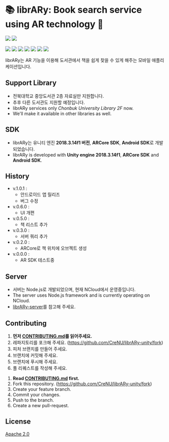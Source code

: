 # 📚 librARy: Book search service using AR technology 📱

![](https://img.shields.io/badge/librARy-unity-orange)
![](https://img.shields.io/badge/unity-v.2018.3.14f1-orange)

![](https://img.shields.io/github/languages/count/crenu/library-unity)
![](https://img.shields.io/github/languages/top/crenu/library-unity)
![](https://img.shields.io/github/languages/code-size/crenu/library-unity)
![](https://img.shields.io/github/repo-size/crenu/library-unity)
![](https://img.shields.io/github/issues/crenu/library-unity)
![](https://img.shields.io/github/issues-closed/crenu/library-unity)
![](https://img.shields.io/github/last-commit/crenu/library-unity)

librARy는 AR 기능을 이용해 도서관에서 책을 쉽게 찾을 수 있게 해주는 모바일 애플리케이션입니다.


## Support Library
+ 전북대학교 중앙도서관 2층 자료실만 지원합니다.
+ 추후 다른 도서관도 지원할 예정입니다.
+ librARy services only *Chonbuk University Library 2F* now.
+ We'll make it available in other libraries as well.


## SDK
+ librARy는 유니티 엔진 **2018.3.14f1 버전**, **ARCore SDK**, **Android SDK**로 개발되었습니다.
+ librARy is developed with **Unity engine 2018.3.14f1**, **ARCore SDK** and **Android SDK**.


## History
+ v.1.0.1 :
  - 안드로이드 앱 릴리즈
  - 버그 수정
+ v.0.6.0 :
  - UI 개편
+ v.0.5.0 :
  - 책 리스트 추가
+ v.0.3.0 :
  - 서버 쿼리 추가
+ v.0.2.0 :
  - ARCore로 책 위치에 오브젝트 생성
+ v.0.0.0 :
  - AR SDK 테스트중


## Server
+ 서버는 Node.js로 개발되었으며, 현재 NCloud에서 운영중입니다.
+ The server uses Node.js framework and is currently operating on NCloud.
+ [librARy-server](https://github.com/CreNU/librARy-server)를 참고해 주세요.


## Contributing
1. **먼저 [CONTRIBUTING.md](./CONTRIBUTING.md)를 읽어주세요.**
2. 레파지토리를 포크해 주세요. (https://github.com/CreNU/librARy-unity/fork)
3. 피처 브랜치를 만들어 주세요.
4. 브랜치에 커밋해 주세요.
5. 브랜치에 푸시해 주세요.
6. 풀 리퀘스트를 작성해 주세요.
<!-- -->
1. **Read [CONTRIBUTING.md](./CONTRIBUTING.md) first.**
2. Fork this repository. (https://github.com/CreNU/librARy-unity/fork)
3. Create your feature branch.
4. Commit your changes.
5. Push to the branch.
6. Create a new pull-request.


## License
[Apache 2.0](./LICENSE)



[Wiki]: https://github.com/CreNU/librARy-unity/wiki
